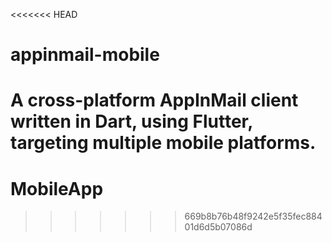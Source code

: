 <<<<<<< HEAD
# appinmail-mobile

A cross-platform AppInMail client written in Dart, using Flutter, targeting multiple mobile platforms.
=======
# MobileApp 
>>>>>>> 669b8b76b48f9242e5f35fec88401d6d5b07086d
